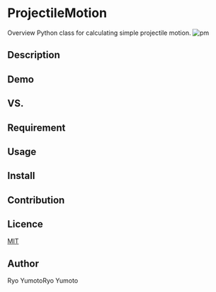 ProjectileMotion 
====

Overview
Python class for calculating simple projectile motion.
![pm](https://user-images.githubusercontent.com/23047341/41507244-dc97bd9e-7269-11e8-9039-80d534228c79.png)


## Description

## Demo

## VS. 

## Requirement

## Usage

## Install

## Contribution

## Licence

[MIT](https://github.com/tcnksm/tool/blob/master/LICENCE)

## Author
Ryo YumotoRyo Yumoto
